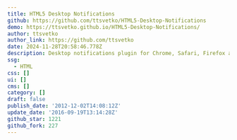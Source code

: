 ```yaml
---
title: HTML5 Desktop Notifications
github: https://github.com/ttsvetko/HTML5-Desktop-Notifications
demo: https://ttsvetko.github.io/HTML5-Desktop-Notifications/
author: ttsvetko
author_link: https://github.com/ttsvetko
date: 2024-11-28T20:58:46.778Z
description: Desktop notifications plugin for Chrome, Safari, Firefox and IE9+
ssg:
  - HTML
css: []
ui: []
cms: []
category: []
draft: false
publish_date: '2012-12-02T14:08:12Z'
update_date: '2016-09-19T13:14:28Z'
github_star: 1221
github_fork: 227
---
```


